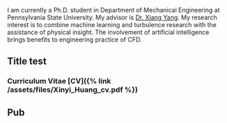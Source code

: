 I am currently a Ph.D. student in Department of Mechanical Engineering at Pennsylvania State University. My advisor is [Dr. Xiang Yang](https://sites.psu.edu/fpcrl/xiangyang/). My research interest is to combine machine learning and turbulence research with the assistance of physical insight. The involvement of artificial intelligence brings benefits to engineering practice of CFD.

## Title test

### Curriculum Vitae [CV]({% link /assets/files/Xinyi_Huang_cv.pdf %})

## Pub